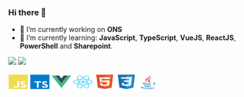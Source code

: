 ### Hi there 👋

- 🔭 I’m currently working on **ONS**
- 🌱 I’m currently learning: **JavaScript**, **TypeScript**, **VueJS**, **ReactJS**, **PowerShell** and **Sharepoint**.

<div>
  <foreignObject>
    <style>
      a {
        color: transparent !important;
      }
      <a href="https://github.com/luizcesaralmeida">
    </style>
  </foreignObject>
  <img height="180em" src="https://github-readme-stats.vercel.app/api?username=luizcesaralmeida&show_icons=true&theme=dark&include_all_commits=true&count_private=true"/>
  <img height="180em" src="https://github-readme-stats.vercel.app/api/top-langs/?username=luizcesaralmeida&layout=compact&langs_count=10&theme=dark"/>
</div>
<div style="display: inline_block"><br>
  <img align="center" alt="LuizCesar-Js" height="30" width="40" src="https://raw.githubusercontent.com/devicons/devicon/master/icons/javascript/javascript-plain.svg"/>
  <img align="center" alt="LuizCesar-Ts" height="30" width="40" src="https://raw.githubusercontent.com/devicons/devicon/master/icons/typescript/typescript-plain.svg"/>
  <img align="center" alt="LuizCesar-Vue" height="30" width="40" src="https://raw.githubusercontent.com/devicons/devicon/master/icons/vuejs/vuejs-original.svg"/>
  <img align="center" alt="LuizCesar-React" height="30" width="40" src="https://raw.githubusercontent.com/devicons/devicon/master/icons/react/react-original.svg"/>
  <img align="center" alt="LuizCesar-HTML" height="30" width="40" src="https://raw.githubusercontent.com/devicons/devicon/master/icons/html5/html5-original.svg"/>  
  <img align="center" alt="LuizCesar-CSS" height="30" width="40" src="https://raw.githubusercontent.com/devicons/devicon/master/icons/css3/css3-original.svg"/>  
  <img align="center" alt="LuizCesar-Java" height="30" width="40" src="https://raw.githubusercontent.com/devicons/devicon/master/icons/java/java-original.svg"/>  
</div>
